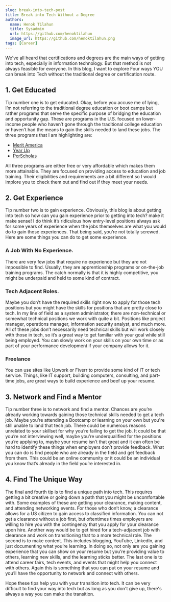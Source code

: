 ```yaml
---
slug: break-into-tech-post
title: Break into Tech Without a Degree
authors:
  name: Henok Tilahun
  title: Sysadmin
  url: https://github.com/henoktilahun
  image_url: https://github.com/henoktilahun.png
tags: [Career]
---
```


We've all heard that certifications and degrees are the main ways of getting into tech, especially in information technology. But that method is not always feasible for everyone. In this blog, I want to explore Four ways YOU can break into Tech without the traditional degree or certification route.

## 1. Get Educated
Tip number one is to get educated. Okay, before you accuse me of lying, I’m not referring to the traditional degree education or boot camps but rather programs that serve the specific purpose of bridging the education and opportunity gap. These are programs in the U.S. focused on lower-income people who haven’t gone through the traditional college education or haven’t had the means to gain the skills needed to land these jobs. The three programs that I am highlighting are:

- [Merit America](https://meritamerica.org/)
- [Year Up](https://www.yearup.org/)
- [PerScholas](https://perscholas.org/)

All three programs are either free or very affordable which makes them more attainable. They are focused on providing access to education and job training. Their eligibilities and requirements are a bit different so I would implore you to check them out and find out if they meet your needs.

## 2. Get Experience
Tip number two is to gain experience. Obviously, this blog is about getting into tech so how can you gain experience prior to getting into tech? make it make sense! I do think it’s ridiculous how entry-level positions always ask for some years of experience when the jobs themselves are what you would do to gain those experiences. That being said, you’re not totally screwed. Here are some things you can do to get some experience.

### A Job With No Experience.
There are very few jobs that require no experience but they are not impossible to find. Usually, they are apprenticeship programs or on-the-job training programs. The catch normally is that it is highly competitive, you might be underpaid and held to some kind of contract.

### Tech Adjacent Roles.
Maybe you don’t have the required skills right now to apply for those tech positions but you might have the skills for positions that are pretty close to tech. In my line of field as a system administrator, there are non-technical or somewhat technical positions we work with quite a bit. Positions like project manager, operations manager, information security analyst, and much more. All of these jobs don’t necessarily need technical skills but will work closely with those in tech, so it’s a great way to get familiar with your goal while still being employed. You can slowly work on your skills on your own time or as part of your performance development if your company allows for it.

### Freelance
You can use sites like Upwork or Fiverr to provide some kind of IT or tech service. Things, like IT support, building computers, consulting, and part-time jobs, are great ways to build experience and beef up your resume.

## 3. Network and Find a Mentor
Tip number three is to network and find a mentor. Chances are you’re already working towards gaining those technical skills needed to get a tech job. Maybe you’re attending a Bootcamp or learning on your own but you're still unable to land that tech job. There could be numerous reasons unrelated to your skillset for why you’re failing to get the job. It could be that you’re not interviewing well, maybe you’re underqualified for the positions you’re applying to, maybe your resume isn’t that great and it can often be hard to identify these things when employers don’t provide feedback. What you can do is find people who are already in the field and get feedback from them. This could be an online community or it could be an individual you know that’s already in the field you’re interested in.

## 4. Find The Unique Way
The final and fourth tip is to find a unique path into tech. This requires getting a bit creative or going down a path that you might be uncomfortable with. Some examples of these are getting your clearance, making content, and attending networking events. For those who don’t know, a clearance allows for a US citizen to gain access to classified information. You can not get a clearance without a job first, but oftentimes times employers are willing to hire you with the contingency that you apply for your clearance upon hire. Another way would be to get hired for a tech-adjacent job with clearance and work on transitioning that to a more technical role. The second is to make content. This includes blogging, YouTube, LinkedIn, and just documenting what you’re learning. In doing so, not only are you gaining experience that you can show on your resume but you’re providing value to others, learning new skills, and the learning sticks better. The last one is to attend career fairs, tech events, and events that might help you connect with others. Again this is something that you can put on your resume and you’ll have the opportunity to network and connect with others.

Hope these tips help you with your transition into tech. It can be very difficult to find your way into tech but as long as you don't give up, there's always a way you can make the transition.